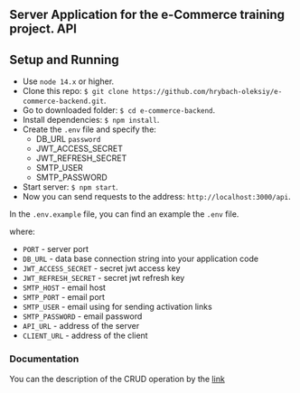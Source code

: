 ## Server Application for the e-Commerce training project. API

## Setup and Running

- Use `node 14.x` or higher.
- Clone this repo: `$ git clone https://github.com/hrybach-oleksiy/e-commerce-backend.git`.
- Go to downloaded folder: `$ cd e-commerce-backend`.
- Install dependencies: `$ npm install`.
- Create the `.env` file and specify the:
  - DB_URL `password`
  - JWT_ACCESS_SECRET
  - JWT_REFRESH_SECRET
  - SMTP_USER
  - SMTP_PASSWORD
- Start server: `$ npm start`.
- Now you can send requests to the address: `http://localhost:3000/api`.

In the `.env.example` file, you can find an example the `.env` file.

where:

- `PORT` - server port
- `DB_URL` - data base connection string into your application code
- `JWT_ACCESS_SECRET` - secret jwt access key
- `JWT_REFRESH_SECRET` - secret jwt refresh key
- `SMTP_HOST` - email host
- `SMTP_PORT` - email port
- `SMTP_USER` - email using for sending activation links
- `SMTP_PASSWORD` - email password
- `API_URL` - address of the server
- `CLIENT_URL` - address of the client

### Documentation

You can the description of the CRUD operation by the [link](http://localhost:3000/api-docs/)

<!-- ### User Registration

Description: Used to create a new user.

<details>
<summary markdown="span">Request to the server</summary>

- **URL**

  /user/registration

- **Method:**

  `POST`

- **Headers:**

  `'Content-Type': 'application/json'`

- **URL Params**

  None

- **Query Params**

  None

- **Data Params**

```typescript
{
  email: string,
  password: string,
  firstName: string,
  lastName: string,
  dateOfBirth: Date,
  street: string,
  city: string,
  postalCode: string,
  country: string,
}
```

where:

- `email` - user's email
- `password` - user's password
- `firstName` - user's first name
- `lastName` - user's last name
- `dateOfBirth` - user's DOB
- `street` - user's address street
- `city` - user's address city
- `postalCode` - user's address postal code
- `country` - user's address country
</details>

<details>
<summary markdown="span">Server Response</summary>

- **Success Response:**

  - **Code:** 200 <br />
    **Content:**
    ```json
    {
      "accessToken": "eyJhbGciOiJIUzI1NiIsInR5cCI6IkpXVCJ9.eyJlbWFpbCI6IndvdF9rb25vdG9wQHVrci5uZXQiLCJpZCI6IjY2MzYzMzYxYWQ3MzA1MzZhMTg1NWI1MSIsImlzQWN0aXZhdGVkIjpmYWxzZSwiaWF0IjoxNzE0ODI4MTMyLCJleHAiOjE3MTQ4MjgxNDd9.mUtKjXXvm5A3xMCu6sPs5DyWbJXm520UxFIux3uzWE8",
      "refreshToken": "eyJhbGciOiJIUzI1NiIsInR5cCI6IkpXVCJ9.eyJlbWFpbCI6IndvdF9rb25vdG9wQHVrci5uZXQiLCJpZCI6IjY2MzYzMzYxYWQ3MzA1MzZhMTg1NWI1MSIsImlzQWN0aXZhdGVkIjpmYWxzZSwiaWF0IjoxNzE0ODI4MTMyLCJleHAiOjE3MTc0MjAxMzJ9.9CUrUXyFo6jkEfsXW9nnwJ7vrqNs0CQE79QrZlNr_sk",
      "user": {
        "email": "test@email.com",
        "id": "66363361ad730536a1855b51",
        "isActivated": false
      }
    }
    ```

  where:

* `accessToken` - access token received from the server
* `refreshToken` - refresh token received from the server
* `email` - user's email
* `id` - identifier received from the server
* `isActivated` - current activation status of the user

- **Error Response:**

- **Code:** 400 BAD REQUEST <br />
  **Content:**

```json
{
  "message": "User with test@email.com is already exist",
  "errors": []
}
```

- **Notes:**

  None

</details>

### User Activation

Description: Used to activate a new user.

<details>
<summary markdown="span">Request to the server</summary>

- **URL**

  /user/activation:link

- **Method:**

  `GET`

- **Headers:**

  None

- **URL Params**

  `link=[string]`

- **Query Params**

  None

- **Data Params**

  None

</details>

<details>
<summary markdown="span">Server Response</summary>

As a response server redirect the user to the client page and set `isActivated` field as `true`

</details>

### User Login

Description: Used to login user.

<details>
<summary markdown="span">Request to the server</summary>

- **URL**

  /user/login

- **Method:**

  `POST`

- **Headers:**

  `'Content-Type': 'application/json'`

- **URL Params**

  None

- **Query Params**

  None

- **Data Params**

```typescript
{
  email: string,
  password: string,
}
```

where:

- `email` - user's email
- `password` - user's password

</details>

<details>
<summary markdown="span">Server Response</summary>

- **Success Response:**

  - **Code:** 200 <br />
    **Content:**
    ```json
    {
      "accessToken": "eyJhbGciOiJIUzI1NiIsInR5cCI6IkpXVCJ9.eyJlbWFpbCI6IndvdF9rb25vdG9wQHVrci5uZXQiLCJpZCI6IjY2MzYzMzYxYWQ3MzA1MzZhMTg1NWI1MSIsImlzQWN0aXZhdGVkIjpmYWxzZSwiaWF0IjoxNzE0ODI4MTMyLCJleHAiOjE3MTQ4MjgxNDd9.mUtKjXXvm5A3xMCu6sPs5DyWbJXm520UxFIux3uzWE8",
      "refreshToken": "eyJhbGciOiJIUzI1NiIsInR5cCI6IkpXVCJ9.eyJlbWFpbCI6IndvdF9rb25vdG9wQHVrci5uZXQiLCJpZCI6IjY2MzYzMzYxYWQ3MzA1MzZhMTg1NWI1MSIsImlzQWN0aXZhdGVkIjpmYWxzZSwiaWF0IjoxNzE0ODI4MTMyLCJleHAiOjE3MTc0MjAxMzJ9.9CUrUXyFo6jkEfsXW9nnwJ7vrqNs0CQE79QrZlNr_sk",
      "user": {
        "email": "test@email.com",
        "id": "66363361ad730536a1855b51",
        "isActivated": true
      }
    }
    ```

  where:

* `accessToken` - access token received from the server
* `refreshToken` - refresh token received from the server
* `email` - user's email
* `id` - identifier received from the server
* `isActivated` - current activation status of the user

- **Error Response:**

- **Code:** 400 BAD REQUEST <br />
  **Content:**

```json
{
  "message": "The user with such email was not found",
  "errors": []
}
```

OR

```json
{
  "message": "Invalid Password",
  "errors": []
}
```

- **Notes:**

  None

</details>

### User Logout

Description: Used to logout user.

<details>
<summary markdown="span">Request to the server</summary>

- **URL**

  /user/logout

- **Method:**

  `POST`

- **Headers:**

  `'Content-Type': 'application/json'`

- **URL Params**

  None

- **Query Params**

  None

- **Data Params**

```typescript
{
  email: string,
  password: string,
}
```

where:

- `email` - user's email
- `password` - user's password
</details>

<details>
<summary markdown="span">Server Response</summary>

- **Success Response:**

  - **Code:** 200 <br />
    **Content:**

```json
{
  "acknowledged": true,
  "deletedCount": 1
}
```

where:

- `acknowledged` - a boolean value indicating whether the operation was successfully acknowledged by the server.
- `deletedCount` - the number of documents deleted from the database as a result of the operation.

- **Error Response:**

- **Notes:**

  None

</details>

### Get Countries

Description: Used to get list of countries.

<details>
<summary markdown="span">Request to the server</summary>

- **URL**

  /countries

- **Method:**

  `GET`

- **Headers:**

  None

- **URL Params**

  None

- **Query Params**

  None

- **Data Params**

  None

</details>

<details>
<summary markdown="span">Server Response</summary>

- **Success Response:**

  - **Code:** 200 <br />
    **Content:**

  ```json
  [
    {
    "abbrev": "FI",
    "name": "Finland",
    "_id": "663a132951c79c45833675fa",
    "postalCodePattern": "99999",
    "postalRegex": "^[0-9]{5}$",
    }
  ]
  ```

  where:

* `abbrev` - country code
* `name` - country name
* `_id` - identifier received from the server
* `postalCodePattern` - the postal code example you can use as a placeholder to show user correct pattern
* `postalRegex` - the regex you can use to validate the user input

- **Error Response:**

- **Notes:**

  None

</details> -->
